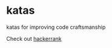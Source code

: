 # katas
katas for improving code craftsmanship

Check out [hackerrank](https://www.hackerrank.com/dashboard)


